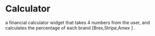 # Calculator
a financial calculator widget that takes 4 numbers from the user,
and calculates the percentage of each brand [Brex,Stripe,Amex ] . 
